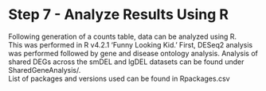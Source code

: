 # Step 7 - Analyze Results Using R #
Following generation of a counts table, data can be analyzed using R. \
This was performed in R v4.2.1 ‘Funny Looking Kid.’ First, DESeq2 analysis was performed followed by gene and disease ontology analysis. Analysis of shared DEGs across the smDEL and lgDEL datasets can be found under SharedGeneAnalysis/. \
List of packages and versions used can be found in Rpackages.csv
